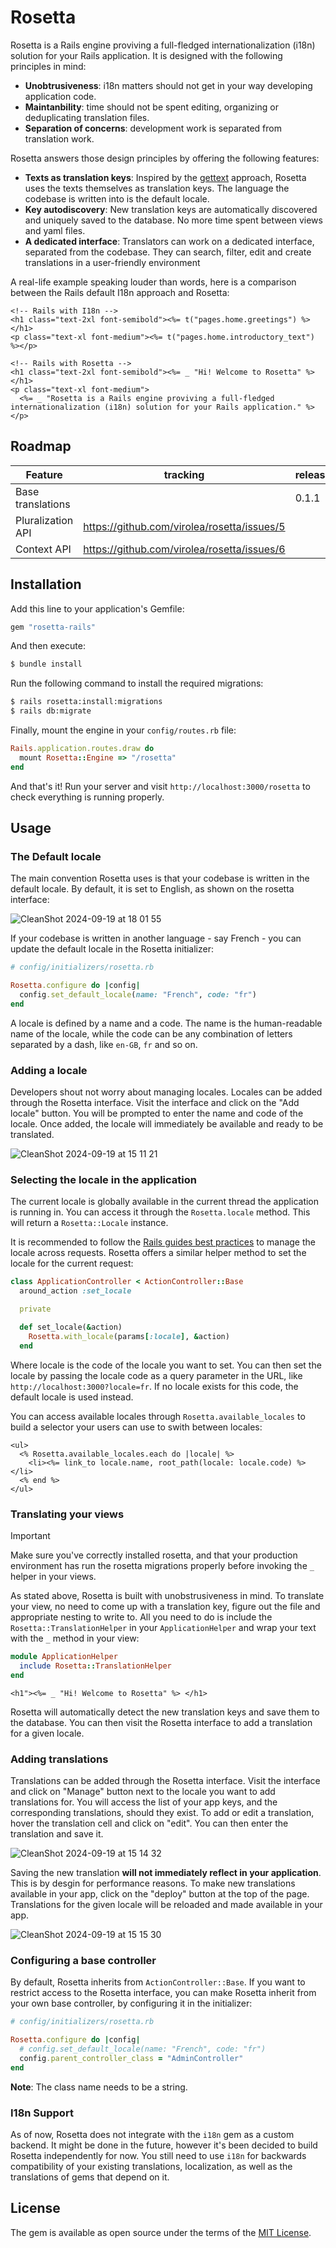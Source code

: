 # Rosetta

Rosetta is a Rails engine proviving a full-fledged internationalization (i18n) solution for your Rails application. It is designed with the following principles in mind:
- **Unobtrusiveness**: i18n matters should not get in your way developing application code.
- **Maintanbility**: time should not be spent editing, organizing or deduplicating translation files.
- **Separation of concerns**: development work is separated from translation work.

Rosetta answers those design principles by offering the following features:
- **Texts as translation keys**: Inspired by the [gettext](https://www.gnu.org/software/gettext/) approach, Rosetta uses the texts themselves as translation keys. The language the codebase is written into is the default locale.
- **Key autodiscovery**: New translation keys are automatically discovered and uniquely saved to the database. No more time spent between views and yaml files.
- **A dedicated interface**: Translators can work on a dedicated interface, separated from the codebase. They can search, filter, edit and create translations in a user-friendly environment


A real-life example speaking louder than words, here is a comparison between the Rails default I18n approach and Rosetta:

```erb
<!-- Rails with I18n -->
<h1 class="text-2xl font-semibold"><%= t("pages.home.greetings") %> </h1>
<p class="text-xl font-medium"><%= t("pages.home.introductory_text") %></p>

<!-- Rails with Rosetta -->
<h1 class="text-2xl font-semibold"><%= _ "Hi! Welcome to Rosetta" %> </h1>
<p class="text-xl font-medium">
  <%= _ "Rosetta is a Rails engine proviving a full-fledged internationalization (i18n) solution for your Rails application." %>
</p>
```

## Roadmap

|Feature|tracking|released|
|--|--|--
|Base translations||0.1.1|
|Pluralization API|https://github.com/virolea/rosetta/issues/5||
|Context API|https://github.com/virolea/rosetta/issues/6||

## Installation
Add this line to your application's Gemfile:

```ruby
gem "rosetta-rails"
```

And then execute:
```bash
$ bundle install
```

Run the following command to install the required migrations:
```bash
$ rails rosetta:install:migrations
$ rails db:migrate
```

Finally, mount the engine in your `config/routes.rb` file:

```ruby
Rails.application.routes.draw do
  mount Rosetta::Engine => "/rosetta"
end
```

And that's it! Run your server and visit `http://localhost:3000/rosetta` to check everything is running properly.

## Usage

### The Default locale

The main convention Rosetta uses is that your codebase is written in the default locale. By default, it is set to English, as shown on the rosetta interface:

![CleanShot 2024-09-19 at 18 01 55](https://github.com/user-attachments/assets/678fad1d-64cd-463d-8c21-9a166abca715)

If your codebase is written in another language - say French - you can update the default locale in the Rosetta initializer:

```ruby
# config/initializers/rosetta.rb

Rosetta.configure do |config|
  config.set_default_locale(name: "French", code: "fr")
end
```

A locale is defined by a name and a code. The name is the human-readable name of the locale, while the code can be any combination of letters separated by a dash, like `en-GB`, `fr` and so on.

### Adding a locale

Developers shout not worry about managing locales. Locales can be added through the Rosetta interface. Visit the interface and click on the "Add locale" button. You will be prompted to enter the name and code of the locale. Once added, the locale will immediately be available and ready to be translated.

![CleanShot 2024-09-19 at 15 11 21](https://github.com/user-attachments/assets/ffe55e81-5cee-4b5b-9be1-a38abe124dfe)

### Selecting the locale in the application

The current locale is globally available in the current thread the application is running in. You can access it through the `Rosetta.locale` method. This will return a `Rosetta::Locale` instance.

It is recommended to follow the [Rails guides best practices](https://guides.rubyonrails.org/i18n.html#managing-the-locale-across-requests) to manage the locale across requests. Rosetta offers a similar helper method to set the locale for the current request:

```ruby
class ApplicationController < ActionController::Base
  around_action :set_locale

  private

  def set_locale(&action)
    Rosetta.with_locale(params[:locale], &action)
  end
```

Where locale is the code of the locale you want to set. You can then set the locale by passing the locale code as a query parameter in the URL, like `http://localhost:3000?locale=fr`. If no locale exists for this code, the default locale is used instead.

You can access available locales through `Rosetta.available_locales` to build a selector your users can use to swith between locales:

```erb
<ul>
  <% Rosetta.available_locales.each do |locale| %>
    <li><%= link_to locale.name, root_path(locale: locale.code) %></li>
  <% end %>
</ul>
```

### Translating your views

> [!IMPORTANT]
> Make sure you've correctly installed rosetta, and that your production environment has run the rosetta migrations properly before invoking the `_` helper in your views.

As stated above, Rosetta is built with unobstrusiveness in mind. To translate your view, no need to come up with a translation key, figure out the file and appropriate nesting to write to. All you need to do is include the `Rosetta::TranslationHelper` in your `ApplicationHelper` and wrap your text with the `_` method in your view:

```ruby
module ApplicationHelper
  include Rosetta::TranslationHelper
end
```

```erb
<h1"><%= _ "Hi! Welcome to Rosetta" %> </h1>
```

Rosetta will automatically detect the new translation keys and save them to the database. You can then visit the Rosetta interface to add a translation for a given locale.

### Adding translations

Translations can be added through the Rosetta interface. Visit the interface and click on "Manage" button next to the locale you want to add translations for. You will access the list of your app keys, and the corresponding translations, should they exist. To add or edit a translation, hover the translation cell and click on "edit". You can then enter the translation and save it.

![CleanShot 2024-09-19 at 15 14 32](https://github.com/user-attachments/assets/d6d57b0a-034c-409e-8ff1-bfcae84aa1c8)


Saving the new translation **will not immediately reflect in your application**. This is by desgin for performance reasons. To make new translations available in your app, click on the "deploy" button at the top of the page. Translations for the given locale will be reloaded and made available in your app.

![CleanShot 2024-09-19 at 15 15 30](https://github.com/user-attachments/assets/51a9b582-b35e-4df4-a79b-1e0f238715a0)


### Configuring a base controller

By default, Rosetta inherits from `ActionController::Base`. If you want to restrict access to the Rosetta interface, you can make Rosetta inherit from your own base controller, by configuring it in the initializer:

```ruby
# config/initializers/rosetta.rb

Rosetta.configure do |config|
  # config.set_default_locale(name: "French", code: "fr")
  config.parent_controller_class = "AdminController"
end
```

**Note**: The class name needs to be a string.

### I18n Support 

As of now, Rosetta does not integrate with the `i18n` gem as a custom backend. It might be done in the future, however it's been decided to build Rosetta independently for now. You still need to use `i18n` for backwards compatibility of your existing translations, localization, as well as the translations of gems that depend on it. 

## License
The gem is available as open source under the terms of the [MIT License](https://opensource.org/licenses/MIT).
